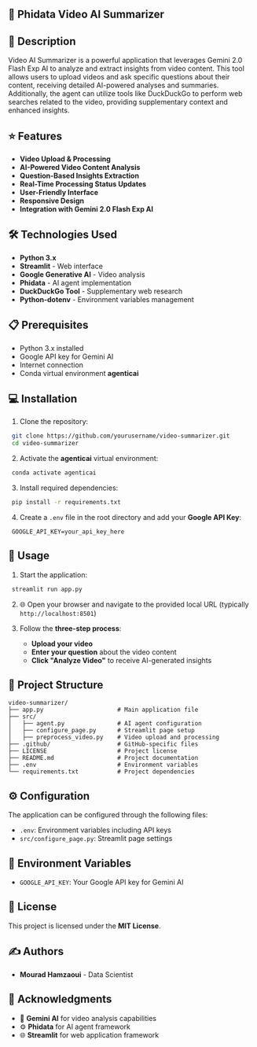 ## 🎥 Phidata Video AI Summarizer

## 🎯 Description
Video AI Summarizer is a powerful application that leverages Gemini 2.0 Flash Exp AI to analyze and extract insights from video content. This tool allows users to upload videos and ask specific questions about their content, receiving detailed AI-powered analyses and summaries. Additionally, the agent can utilize tools like DuckDuckGo to perform web searches related to the video, providing supplementary context and enhanced insights.

## ⭐ Features
- **Video Upload & Processing**
- **AI-Powered Video Content Analysis**
- **Question-Based Insights Extraction**
- **Real-Time Processing Status Updates**
- **User-Friendly Interface**
- **Responsive Design**
- **Integration with Gemini 2.0 Flash Exp AI**

## 🛠️ Technologies Used
- **Python 3.x**
- **Streamlit** - Web interface
- **Google Generative AI** - Video analysis
- **Phidata** - AI agent implementation
- **DuckDuckGo Tool** - Supplementary web research
- **Python-dotenv** - Environment variables management

## 📋 Prerequisites
-  Python 3.x installed
-  Google API key for Gemini AI
-  Internet connection
-  Conda virtual environment **agenticai**

## 💻 Installation

1. Clone the repository:
```bash
 git clone https://github.com/yourusername/video-summarizer.git
 cd video-summarizer
```

2. Activate the **agenticai** virtual environment:
```bash
 conda activate agenticai
```

3. Install required dependencies:
```bash
 pip install -r requirements.txt
```

4. Create a `.env` file in the root directory and add your **Google API Key**:
```env
 GOOGLE_API_KEY=your_api_key_here
```

## 🚀 Usage

1. Start the application:
```bash
 streamlit run app.py
```

2. 🌐 Open your browser and navigate to the provided local URL (typically `http://localhost:8501`)

3. Follow the **three-step process**:
   - **Upload your video**
   - **Enter your question** about the video content
   - **Click "Analyze Video"** to receive AI-generated insights

## 📁 Project Structure
```
video-summarizer/
├── app.py                     # Main application file
├── src/
│   ├── agent.py               # AI agent configuration
│   ├── configure_page.py      # Streamlit page setup
│   ├── preprocess_video.py    # Video upload and processing
├── .github/                   # GitHub-specific files
├── LICENSE                    # Project license
├── README.md                  # Project documentation
├── .env                       # Environment variables
└── requirements.txt           # Project dependencies
```

## ⚙️ Configuration
The application can be configured through the following files:
- `.env`: Environment variables including API keys
- `src/configure_page.py`: Streamlit page settings

## 🔑 Environment Variables
- `GOOGLE_API_KEY`: Your Google API key for Gemini AI

## 📜 License
This project is licensed under the **MIT License**.

## ✍️ Authors
- **Mourad Hamzaoui** - Data Scientist

## 🙏 Acknowledgments
- 🤖 **Gemini AI** for video analysis capabilities
- ⚙️ **Phidata** for AI agent framework
- 🌐 **Streamlit** for web application framework
